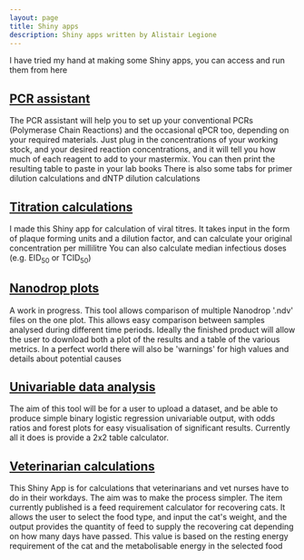 ```yaml
---
layout: page
title: Shiny apps
description: Shiny apps written by Alistair Legione
---
```


I have tried my hand at making some Shiny apps, you can access and run them from here

## [PCR assistant](https://alegione.shinyapps.io/PCR-assistant/)
The PCR assistant will help you to set up your conventional PCRs (Polymerase Chain Reactions)
and the occasional qPCR too, depending on your required materials. Just plug in the concentrations
of your working stock, and your desired reaction concentrations, and it will tell you how much of
each reagent to add to your mastermix.
You can then print the resulting table to paste in your lab books
There is also some tabs for primer dilution calculations and dNTP dilution calculations

## [Titration calculations](https://alegione.shinyapps.io/Virus_Titration_Calculators/)
I made this Shiny app for calculation of viral titres. It takes input in the form of
plaque forming units and a dilution factor, and can calculate your original concentration per millilitre
You can also calculate median infectious doses (e.g. EID<sub>50</sub> or TCID<sub>50</sub>)

## [Nanodrop plots](https://alegione.shinyapps.io/NanoDropPlotter/)
A work in progress. This tool allows comparison of multiple Nanodrop '.ndv' files on the one plot. This allows easy comparison between samples
analysed during different time periods. Ideally the finished product will allow the user to download both a plot
of the results and a table of the various metrics. In a perfect world there will also be 'warnings' for high values and details about
potential causes

## [Univariable data analysis](https://alegione.shinyapps.io/Univariable-Test/)
The aim of this tool will be for a user to upload a dataset, and be able to produce simple binary logistic regression
univariable output, with odds ratios and forest plots for easy visualisation of significant results. Currently all it does
is provide a 2x2 table calculator.

## [Veterinarian calculations](https://alegione.shinyapps.io/Vet_Help/)
This Shiny App is for calculations that veterinarians and vet nurses have to do in their workdays.
The aim was to make the process simpler. The item currently published is a feed requirement calculator
for recovering cats. It allows the user to select the food type, and input the cat's weight, and
the output provides the quantity of feed to supply the recovering cat depending on how many days
have passed. This value is based on the resting energy requirement of the cat and the
metabolisable energy in the selected food
